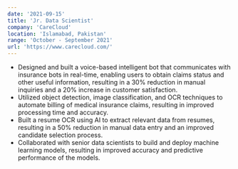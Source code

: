 ```yaml
---
date: '2021-09-15'
title: 'Jr. Data Scientist'
company: 'CareCloud'
location: 'Islamabad, Pakistan'
range: 'October - September 2021'
url: 'https://www.carecloud.com/'
---
```


- Designed and built a voice-based intelligent bot that communicates with insurance bots in real-time, enabling users to obtain claims status and other useful information, resulting in a 30% reduction in manual inquiries and a 20% increase in customer satisfaction.
- Utilized object detection, image classification, and OCR techniques to automate billing of medical insurance claims, resulting in improved processing time and accuracy.
- Built a resume OCR using AI to extract relevant data from resumes, resulting in a 50% reduction in manual data entry and an improved candidate selection process.
- Collaborated with senior data scientists to build and deploy machine learning models, resulting in improved accuracy and predictive performance of the models.
